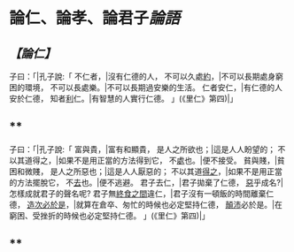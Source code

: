 
# 論仁、論孝、論君子*論語*
## *【論仁】*
子曰：「|孔子說:「
不仁者，|沒有仁德的人，
不可以久處[約](窮困、貧困)，|不可以長期處身窮困的環境，
不可以長處樂。|不可以長期過安樂的生活。
仁者安仁，|有仁德的人安於仁德，
知者[利](利用)仁。|有智慧的人實行仁德。
」(《里仁》第四)|」
## **
子曰：「|孔子說:「
富與貴，|富有和顯貴，
是人之所欲也；|這是人人盼望的；
不以其道得之，|如果不是用正當的方法得到它，
不[處](接受)也。|便不接受。
貧與賤，|貧困和微賤，
是人之所惡也；|這是人人厭惡的；
不以其道[得之](得以拋掉它（貧困）)，|如果不是用正當的方法擺脫它，
不[去](離棄)也。|便不逃避。
君子去仁，|君子拋棄了仁德，
[惡](疑問代詞，怎麼、如何)乎成名?|怎樣成就君子的聲名呢?
君子無[終食之間](吃完一餐飯的時間)違仁，|君子沒有一頓飯的時間離棄仁德，
[造次必於是](在倉卒匆忙時一定與仁德同在)，|就算在倉卒、匆忙的時候也必定堅持仁德，
[顛沛](顛沛流離)必於是。|在窮困、受挫折的時候也必定堅持仁德。
」(《里仁》第四)|」
## **
